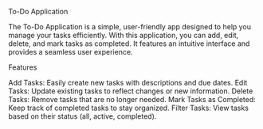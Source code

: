 To-Do Application


The To-Do Application is a simple, user-friendly app designed to help you manage your tasks efficiently. With this application, you can add, edit, delete, and mark tasks as completed. It features an intuitive interface and provides a seamless user experience.

Features

Add Tasks: Easily create new tasks with descriptions and due dates.
Edit Tasks: Update existing tasks to reflect changes or new information.
Delete Tasks: Remove tasks that are no longer needed.
Mark Tasks as Completed: Keep track of completed tasks to stay organized.
Filter Tasks: View tasks based on their status (all, active, completed).

